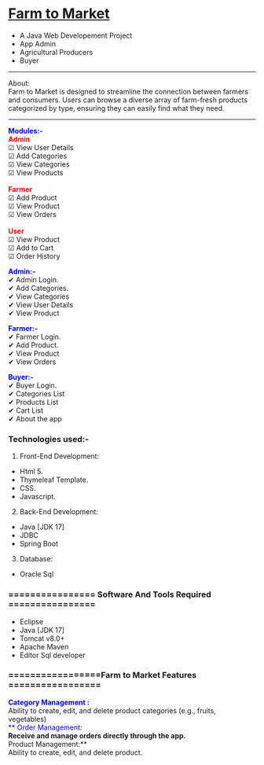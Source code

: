 # <a href="" target="_blank">Farm to Market</a> 
- A Java Web Developement Project
- App Admin
- Agricultural Producers
- Buyer 

<hr>
<bold>About:</bold><br>
Farm to Market is designed to streamline the connection between farmers and consumers. Users can browse a diverse array of farm-fresh products categorized by type, ensuring they can easily find what they need.
<hr>

<span style="color:blue">**Modules:-**</span><br>
<span style="color:red">**Admin**</span><br>
<span>&#9745;</span> View User Details<br>
<span>&#9745;</span> Add Categories<br>
<span>&#9745;</span> View Categories<br>
<span>&#9745;</span> View Products<br>
<br>
<span style="color:red">**Farmer**</span><br>
<span>&#9745;</span> Add Product<br>
<span>&#9745;</span> View Product<br>
<span>&#9745;</span> View Orders<br>
<br>
<span style="color:red">**User**</span><br>
<span>&#9745;</span> View Product<br>
<span>&#9745;</span> Add to Cart<br>
<span>&#9745;</span> Order History<br>

<span style="color:blue">**Admin:-**</span><br>
<span>&#10004;</span> Admin Login.<br>
<span>&#10004;</span> Add Categories.<br>
<span>&#10004;</span> View Categories<br>
<span>&#10004;</span> View User Details<br>
<span>&#10004;</span> View Product<br>

<span style="color:blue">**Farmer:-**</span><br>
<span>&#10004;</span> Farmer Login.<br>
<span>&#10004;</span> Add Product.<br>
<span>&#10004;</span> View Product <br>
<span>&#10004;</span> View Orders<br>

<span style="color:blue">**Buyer:-**</span><br>
<span>&#10004;</span> Buyer Login.<br>
<span>&#10004;</span> Categories List<br>
<span>&#10004;</span> Products List<br>
<span>&#10004;</span> Cart List<br>
<span>&#10004;</span> About the app<br>


### Technologies used:-
1. Front-End Development:
- Html 5.
- Thymeleaf Template. 
- CSS.
- Javascript.

2. Back-End Development:
- Java [JDK 17]
- JDBC
- Spring Boot

3. Database:
- Oracle Sql

### ================ Software And Tools Required ================
- Eclipse
- Java [JDK 17]
- Tomcat v8.0+
- Apache Maven
- Editor Sql developer


### =================Farm to Market Features  =================
<span style="color:blue">**Category Management :**</span><br>
    Ability to create, edit, and delete product categories (e.g., fruits, vegetables)
    <br>
<span style="color:blue">**   Order Management:**</span><br>
Receive and manage orders directly through the app.<br>
<span style="color:blue">**  Product Management:**</span><br>
Ability to create, edit, and delete product. <br>
